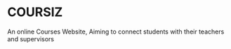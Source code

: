 # COURSIZ
An online Courses Website, Aiming to connect students with their teachers and supervisors
